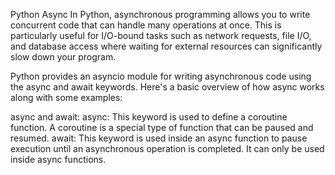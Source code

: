 Python Async
In Python, asynchronous programming allows you to write concurrent code that can handle many operations at once. This is particularly useful for I/O-bound tasks such as network requests, file I/O, and database access where waiting for external resources can significantly slow down your program.

Python provides an asyncio module for writing asynchronous code using the async and await keywords. Here's a basic overview of how async works along with some examples:

async and await: async: This keyword is used to define a coroutine function. A coroutine is a special type of function that can be paused and resumed. await: This keyword is used inside an async function to pause execution until an asynchronous operation is completed. It can only be used inside async functions.
